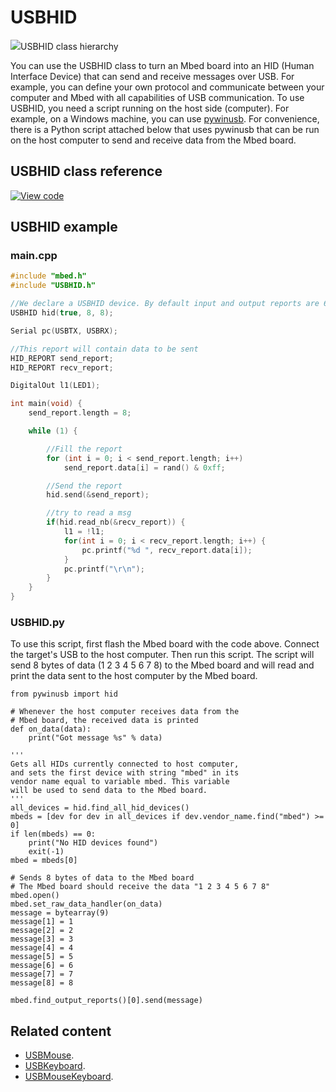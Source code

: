 # USBHID

<span class="images">![](https://os.mbed.com/docs/mbed-os/v5.12/mbed-os-api-doxy/class_u_s_b_h_i_d.png)<span>USBHID class hierarchy</span></span>

You can use the USBHID class to turn an Mbed board into an HID (Human Interface Device) that can send and receive messages over USB. For example, you can define your own protocol and communicate between your computer and Mbed with all capabilities of USB communication. To use USBHID, you need a script running on the host side (computer). For example, on a Windows machine, you can use [pywinusb](https://github.com/rene-aguirre/pywinusb). For convenience, there is a Python script attached below that uses pywinusb that can be run on the host computer to send and receive data from the Mbed board.

## USBHID class reference

[![View code](https://www.mbed.com/embed/?type=library)](https://os.mbed.com/docs/mbed-os/v5.12/mbed-os-api-doxy/class_u_s_b_h_i_d.html)

## USBHID example   

### main.cpp   

```C++ TODO
#include "mbed.h"
#include "USBHID.h"

//We declare a USBHID device. By default input and output reports are 64 bytes long.
USBHID hid(true, 8, 8);

Serial pc(USBTX, USBRX);

//This report will contain data to be sent
HID_REPORT send_report;
HID_REPORT recv_report;

DigitalOut l1(LED1);

int main(void) {
    send_report.length = 8;

    while (1) {

        //Fill the report
        for (int i = 0; i < send_report.length; i++)
            send_report.data[i] = rand() & 0xff;

        //Send the report
        hid.send(&send_report);

        //try to read a msg
        if(hid.read_nb(&recv_report)) {
            l1 = !l1;
            for(int i = 0; i < recv_report.length; i++) {
                pc.printf("%d ", recv_report.data[i]);
            }
            pc.printf("\r\n");
        }
    }
}
```   

### USBHID.py   

To use this script, first flash the Mbed board with the code above. Connect the target's USB to the host computer. Then run this script. The script will send 8 bytes of data (1 2 3 4 5 6 7 8) to the Mbed board and will read and print the data sent to the host computer by the Mbed board.   

```Py
from pywinusb import hid

# Whenever the host computer receives data from the
# Mbed board, the received data is printed
def on_data(data):
    print("Got message %s" % data)

'''
Gets all HIDs currently connected to host computer,
and sets the first device with string "mbed" in its
vendor name equal to variable mbed. This variable
will be used to send data to the Mbed board.
'''
all_devices = hid.find_all_hid_devices()
mbeds = [dev for dev in all_devices if dev.vendor_name.find("mbed") >= 0]
if len(mbeds) == 0:
    print("No HID devices found")
    exit(-1)
mbed = mbeds[0]

# Sends 8 bytes of data to the Mbed board
# The Mbed board should receive the data "1 2 3 4 5 6 7 8"
mbed.open()
mbed.set_raw_data_handler(on_data)
message = bytearray(9)
message[1] = 1
message[2] = 2
message[3] = 3
message[4] = 4
message[5] = 5
message[6] = 6
message[7] = 7
message[8] = 8

mbed.find_output_reports()[0].send(message)

```   

## Related content

- [USBMouse](../apis/usbmouse.html).
- [USBKeyboard](../apis/usbkeyboard.html).
- [USBMouseKeyboard](../apis/usbmousekeyboard.html).
